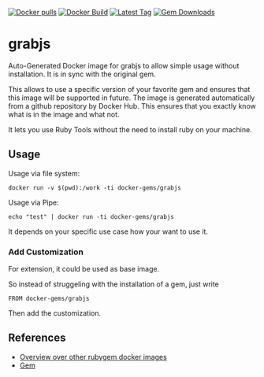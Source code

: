 [![Docker pulls](https://img.shields.io/docker/pulls/rubygem/grabjs.svg)](https://hub.docker.com/r/rubygem/grabjs/)
[![Docker Build](https://img.shields.io/docker/automated/rubygem/grabjs.svg)](https://hub.docker.com/r/rubygem/grabjs/)
[![Latest Tag](https://img.shields.io/github/tag/docker-rubygem/grabjs.svg)](https://hub.docker.com/r/rubygem/grabjs/)
[![Gem Downloads](https://img.shields.io/gem/dt/grabjs.svg)](https://rubygems.org/gems/grabjs/)
# grabjs

Auto-Generated Docker image for grabjs to allow simple usage without installation.
It is in sync with the original gem.

This allows to use a specific version of your favorite gem and ensures that this image will be supported in future.
The image is generated automatically from a github repository by Docker Hub.
This ensures that you exactly know what is in the image and what not.

It lets you use Ruby Tools without the need to install ruby on your machine.

## Usage

Usage via file system:

`docker run -v $(pwd):/work -ti docker-gems/grabjs`

Usage via Pipe:

`echo "test" | docker run -ti docker-gems/grabjs`

It depends on your specific use case how your want to use it.

### Add Customization

For extension, it could be used as base image.

So instead of struggeling with the installation of a gem, just write

`FROM docker-gems/grabjs`

Then add the customization.

## References

 - [Overview over other rubygem docker images](https://github.com/thinkbot/docker-rubygem)
 - [Gem](https://rubygems.org/gems/grabjs/)

